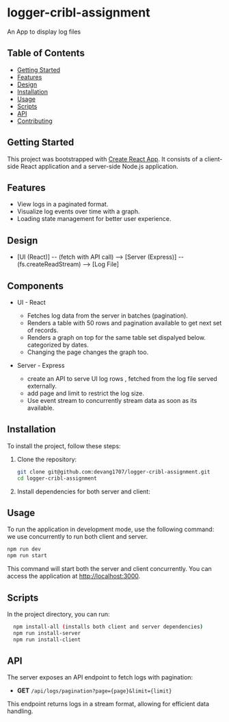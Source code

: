 # logger-cribl-assignment

An App to display log files

## Table of Contents

- [Getting Started](#getting-started)
- [Features](#features)
- [Design](#design)
- [Installation](#installation)
- [Usage](#usage)
- [Scripts](#scripts)
- [API](#api)
- [Contributing](#contributing)

## Getting Started

This project was bootstrapped with [Create React App](https://github.com/facebook/create-react-app). It consists of a client-side React application and a server-side Node.js application.

## Features

- View logs in a paginated format.
- Visualize log events over time with a graph.
- Loading state management for better user experience.

## Design

- [UI (React)] -- (fetch with API call) --> [Server (Express)] -- (fs.createReadStream) --> [Log File]

## Components

- UI - React

  - Fetches log data from the server in batches (pagination).
  - Renders a table with 50 rows and pagination available to get next set of records.
  - Renders a graph on top for the same table set dispalyed below. categorized by dates.
  - Changing the page changes the graph too.

- Server - Express
  - create an API to serve UI log rows , fetched from the log file served externally.
  - add page and limit to restrict the log size.
  - Use event stream to concurrently stream data as soon as its available.

## Installation

To install the project, follow these steps:

1. Clone the repository:

   ```bash
   git clone git@github.com:devang1707/logger-cribl-assignment.git
   cd logger-cribl-assignment
   ```

2. Install dependencies for both server and client:

## Usage

To run the application in development mode, use the following command:
we use concurrently to run both client and server.

```bash
npm run dev
npm run start
```

This command will start both the server and client concurrently. You can access the application at [http://localhost:3000](http://localhost:3000).

## Scripts

In the project directory, you can run:

```bash
  npm install-all (installs both client and server dependencies)
  npm run install-server
  npm run install-client
```

## API

The server exposes an API endpoint to fetch logs with pagination:

- **GET** `/api/logs/pagination?page={page}&limit={limit}`

This endpoint returns logs in a stream format, allowing for efficient data handling.
